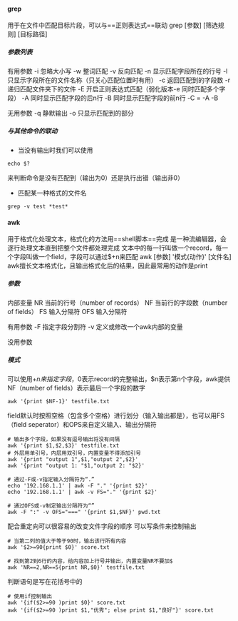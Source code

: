 #### grep
用于在文件中匹配目标片段，可以与==正则表达式==联动
grep \[参数\] \[筛选规则\] \[目标路径\]
##### 参数列表
有用参数
-i     忽略大小写
-w   整词匹配
-v    反向匹配
-n    显示匹配字段所在的行号
-l     只显示字段所在的文件名称（只关心匹配位置时有用）
-c    返回匹配到的字段数
-r     递归匹配文件夹下的文件
-E    开启正则表达式匹配（弱化版本-e   同时匹配多个字段）
-A    同时显示匹配字段的后n行
-B    同时显示匹配字段的前n行
-C    =     -A -B

无用参数
-q     静默输出
-o     只显示匹配到的部分

##### 与其他命令的联动
* 当没有输出时我们可以使用
```shell
echo $?
```
来判断命令是没有匹配到（输出为0）还是执行出错（输出非0）

* 匹配某一种格式的文件名
```shell
grep -v test *test*
```



#### awk
用于格式化处理文本，格式化的方法用==shell脚本==完成
是一种流编辑器，会逐行处理文本直到把整个文件都处理完成
文本中的每一行叫做一个record，每一个字段叫做一个field，字段可以通过$+n来匹配
awk \[参数\] '模式\{动作\}' \[文件名\]
awk擅长文本格式化，且输出格式化后的结果，因此最常用的动作是print

##### 参数
内部变量
NR   当前的行号（number of records）
NF   当前行的字段数（number of fields）
FS    输入分隔符
OFS 输入分隔符

有用参数
-F    指定字段分割符
-v    定义或修改一个awk内部的变量


没用参数

##### 模式
可以使用$+n来指定字段，$0表示record的完整输出，\$n表示第n个字段，awk提供NF（number of fields）表示最后一个字段的数字
```shell
awk '{print $NF-1}' testfile.txt
```
field默认时按照空格（包含多个空格）进行划分（输入输出都是），也可以用FS（field seperator）和OPS来自定义输入、输出分隔符
```shell
# 输出多个字段，如果没有逗号输出将没有间隔
awk '{print $1,$2,$3}' testfile.txt
# 外层用单引号，内层用双引号，内置变量不得添加引号
awk '{print "output 1",$1,"output 2",$2}'
awk '{print "output 1: "$1,"output 2: "$2}'

# 通过-F或-v指定输入分隔符为“.”
echo '192.168.1.1' | awk -F "." '{print $2}'
echo '192.168.1.1' | awk -v FS="." '{print $2}'

# 通过OFS或-v制定输出分隔符为“”
awk -F ":" -v OFS="===" '{print $1,$NF}' pwd.txt
```
配合重定向可以很容易的改变文件字段的顺序
可以写条件来控制输出
```shell
# 当第二列的值大于等于90时，输出该行所有内容
awk '$2>=90{print $0}' score.txt

# 找到第2到6行的内容，给内容加上行号并输出，内置变量NR不要加$
awk 'NR==2,NR==5{print NR,$0}' testfile.txt
```
判断语句是写在花括号中的
```shell
# 使用if控制输出
awk '{if($2>=90 )print $0}' score.txt
awk '{if($2>=90 )print $1,"优秀"; else print $1,"良好"}' score.txt
```

